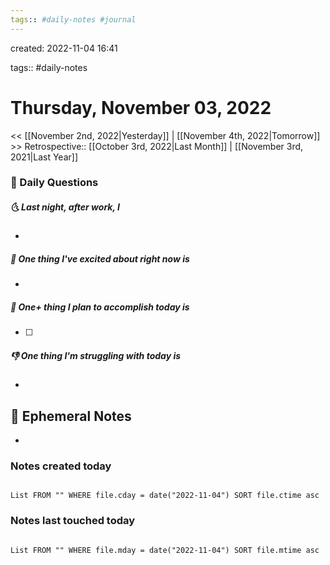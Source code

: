```yaml
---
tags:: #daily-notes #journal
---
```

created: 2022-11-04 16:41

tags:: #daily-notes

# Thursday, November 03, 2022

\<\< [[November 2nd, 2022|Yesterday]] | [[November 4th, 2022|Tomorrow]] >>
Retrospective:: [[October 3rd, 2022|Last Month]] | [[November 3rd, 2021|Last Year]]

### 📅 Daily Questions

##### 🌜 Last night, after work, I

-

##### 🙌 One thing I've excited about right now is

-

##### 🚀 One+ thing I plan to accomplish today is

- [ ]

##### 👎 One thing I'm struggling with today is

-

## 📝 Ephemeral Notes

-

### Notes created today

```dataview

List FROM "" WHERE file.cday = date("2022-11-04") SORT file.ctime asc

```

### Notes last touched today

```dataview

List FROM "" WHERE file.mday = date("2022-11-04") SORT file.mtime asc

```
